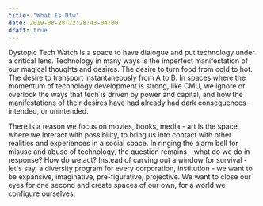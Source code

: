 ```yaml
---
title: "What Is Dtw"
date: 2019-08-28T22:28:43-04:00
draft: true
---
```


Dystopic Tech Watch is a space to have dialogue and put technology under a critical lens. Technology in many ways is the imperfect manifestation of our magical thoughts and desires. The desire to turn food from cold to hot. The desire to transport instantaneously from A to B. In spaces where the momentum of technology development is strong, like CMU, we ignore or overlook the ways that tech is driven by power and capital, and how the manifestations of their desires have had already had dark consequences - intended, or unintended.

There is a reason we focus on movies, books, media - art is the space where we interact with possibility, to bring us into contact with other realities and experiences in a social space. In ringing the alarm bell for misuse and abuse of technology, the question remains - what do we do in response? How do we act? Instead of carving out a window for survival - let's say, a diversity program for every corporation, institution - we want to be expansive, imaginative, pre-figurative, projective. We want to close our eyes for one second and create spaces of our own, for a world we configure ourselves.
